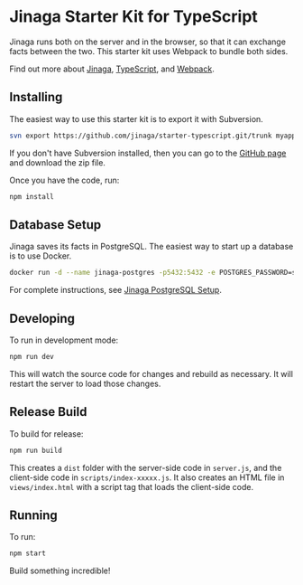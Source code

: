 # Jinaga Starter Kit for TypeScript

Jinaga runs both on the server and in the browser, so that it can exchange facts between the two.
This starter kit uses Webpack to bundle both sides.

Find out more about [Jinaga](https://jinaga.com), [TypeScript](https://www.typescriptlang.org), and [Webpack](https://webpack.js.org/).

## Installing

The easiest way to use this starter kit is to export it with Subversion.

```bash
svn export https://github.com/jinaga/starter-typescript.git/trunk myapplication
```

If you don't have Subversion installed, then you can go to the [GitHub page](https://github.com/jinaga/starter-typescript) and download the zip file.

Once you have the code, run:

```bash
npm install
```

## Database Setup

Jinaga saves its facts in PostgreSQL.
The easiest way to start up a database is to use Docker.

```bash
docker run -d --name jinaga-postgres -p5432:5432 -e POSTGRES_PASSWORD=secretpw -e APP_USERNAME=dev -e APP_PASSWORD=devpw -e APP_DATABASE=myapplication jinaga/jinaga-postgres-fact-keystore
```

For complete instructions, see [Jinaga PostgreSQL Setup](https://jinaga.com/documents/getting-started/creating-an-application/postgresql-setup/).

## Developing

To run in development mode:

```bash
npm run dev
```

This will watch the source code for changes and rebuild as necessary.
It will restart the server to load those changes.

## Release Build

To build for release:

```bash
npm run build
```

This creates a `dist` folder with the server-side code in `server.js`, and the client-side code in `scripts/index-xxxxx.js`.
It also creates an HTML file in `views/index.html` with a script tag that loads the client-side code.

## Running

To run:

```bash
npm start
```

Build something incredible!
